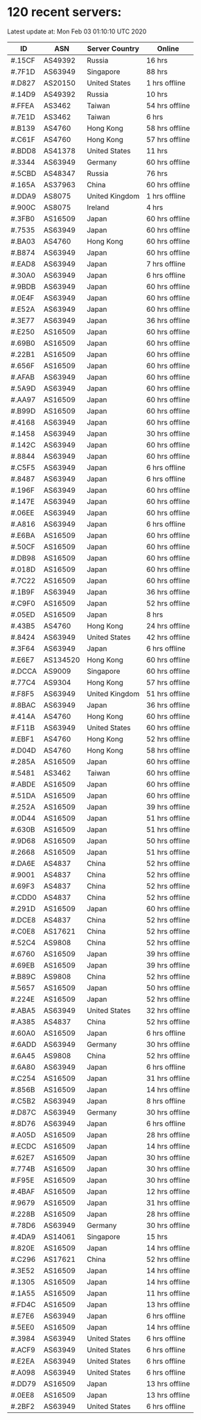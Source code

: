 # 120 recent servers:

Latest update at: Mon Feb 03 01:10:10 UTC 2020

| ID | ASN | Server Country | Online |
| -- | --- | -------------- | ------ |
| #.15CF | AS49392 | Russia | 16 hrs |
| #.7F1D | AS63949 | Singapore | 88 hrs |
| #.D827 | AS20150 | United States | 1 hrs offline |
| #.14D9 | AS49392 | Russia | 10 hrs |
| #.FFEA | AS3462 | Taiwan | 54 hrs offline |
| #.7E1D | AS3462 | Taiwan | 6 hrs |
| #.B139 | AS4760 | Hong Kong | 58 hrs offline |
| #.C61F | AS4760 | Hong Kong | 57 hrs offline |
| #.BDD8 | AS41378 | United States | 11 hrs |
| #.3344 | AS63949 | Germany | 60 hrs offline |
| #.5CBD | AS48347 | Russia | 76 hrs |
| #.165A | AS37963 | China | 60 hrs offline |
| #.DDA9 | AS8075 | United Kingdom | 1 hrs offline |
| #.900C | AS8075 | Ireland | 4 hrs |
| #.3FB0 | AS16509 | Japan | 60 hrs offline |
| #.7535 | AS63949 | Japan | 60 hrs offline |
| #.BA03 | AS4760 | Hong Kong | 60 hrs offline |
| #.B874 | AS63949 | Japan | 60 hrs offline |
| #.EAD8 | AS63949 | Japan | 7 hrs offline |
| #.30A0 | AS63949 | Japan | 6 hrs offline |
| #.9BDB | AS63949 | Japan | 60 hrs offline |
| #.0E4F | AS63949 | Japan | 60 hrs offline |
| #.E52A | AS63949 | Japan | 60 hrs offline |
| #.3E77 | AS63949 | Japan | 36 hrs offline |
| #.E250 | AS16509 | Japan | 60 hrs offline |
| #.69B0 | AS16509 | Japan | 60 hrs offline |
| #.22B1 | AS16509 | Japan | 60 hrs offline |
| #.656F | AS16509 | Japan | 60 hrs offline |
| #.AFAB | AS63949 | Japan | 60 hrs offline |
| #.5A9D | AS63949 | Japan | 60 hrs offline |
| #.AA97 | AS16509 | Japan | 60 hrs offline |
| #.B99D | AS16509 | Japan | 60 hrs offline |
| #.4168 | AS63949 | Japan | 60 hrs offline |
| #.1458 | AS63949 | Japan | 30 hrs offline |
| #.142C | AS63949 | Japan | 60 hrs offline |
| #.8844 | AS63949 | Japan | 60 hrs offline |
| #.C5F5 | AS63949 | Japan | 6 hrs offline |
| #.8487 | AS63949 | Japan | 6 hrs offline |
| #.196F | AS63949 | Japan | 60 hrs offline |
| #.147E | AS63949 | Japan | 60 hrs offline |
| #.06EE | AS63949 | Japan | 60 hrs offline |
| #.A816 | AS63949 | Japan | 6 hrs offline |
| #.E6BA | AS16509 | Japan | 60 hrs offline |
| #.50CF | AS16509 | Japan | 60 hrs offline |
| #.DB98 | AS16509 | Japan | 60 hrs offline |
| #.018D | AS16509 | Japan | 60 hrs offline |
| #.7C22 | AS16509 | Japan | 60 hrs offline |
| #.1B9F | AS63949 | Japan | 36 hrs offline |
| #.C9F0 | AS16509 | Japan | 52 hrs offline |
| #.05ED | AS16509 | Japan | 8 hrs |
| #.43B5 | AS4760 | Hong Kong | 24 hrs offline |
| #.8424 | AS63949 | United States | 42 hrs offline |
| #.3F64 | AS63949 | Japan | 6 hrs offline |
| #.E6E7 | AS134520 | Hong Kong | 60 hrs offline |
| #.DCCA | AS9009 | Singapore | 60 hrs offline |
| #.77C4 | AS9304 | Hong Kong | 57 hrs offline |
| #.F8F5 | AS63949 | United Kingdom | 51 hrs offline |
| #.8BAC | AS63949 | Japan | 36 hrs offline |
| #.414A | AS4760 | Hong Kong | 60 hrs offline |
| #.F11B | AS63949 | United States | 60 hrs offline |
| #.EBF1 | AS4760 | Hong Kong | 52 hrs offline |
| #.D04D | AS4760 | Hong Kong | 58 hrs offline |
| #.285A | AS16509 | Japan | 60 hrs offline |
| #.5481 | AS3462 | Taiwan | 60 hrs offline |
| #.ABDE | AS16509 | Japan | 60 hrs offline |
| #.51DA | AS16509 | Japan | 60 hrs offline |
| #.252A | AS16509 | Japan | 39 hrs offline |
| #.0D44 | AS16509 | Japan | 51 hrs offline |
| #.630B | AS16509 | Japan | 51 hrs offline |
| #.9D68 | AS16509 | Japan | 50 hrs offline |
| #.2668 | AS16509 | Japan | 51 hrs offline |
| #.DA6E | AS4837 | China | 52 hrs offline |
| #.9001 | AS4837 | China | 52 hrs offline |
| #.69F3 | AS4837 | China | 52 hrs offline |
| #.CDD0 | AS4837 | China | 52 hrs offline |
| #.291D | AS16509 | Japan | 60 hrs offline |
| #.DCE8 | AS4837 | China | 52 hrs offline |
| #.C0E8 | AS17621 | China | 52 hrs offline |
| #.52C4 | AS9808 | China | 52 hrs offline |
| #.6760 | AS16509 | Japan | 39 hrs offline |
| #.69EB | AS16509 | Japan | 39 hrs offline |
| #.B89C | AS9808 | China | 52 hrs offline |
| #.5657 | AS16509 | Japan | 50 hrs offline |
| #.224E | AS16509 | Japan | 52 hrs offline |
| #.ABA5 | AS63949 | United States | 32 hrs offline |
| #.A385 | AS4837 | China | 52 hrs offline |
| #.60A0 | AS16509 | Japan | 6 hrs offline |
| #.6ADD | AS63949 | Germany | 30 hrs offline |
| #.6A45 | AS9808 | China | 52 hrs offline |
| #.6A80 | AS63949 | Japan | 6 hrs offline |
| #.C254 | AS16509 | Japan | 31 hrs offline |
| #.856B | AS16509 | Japan | 14 hrs offline |
| #.C5B2 | AS63949 | Japan | 8 hrs offline |
| #.D87C | AS63949 | Germany | 30 hrs offline |
| #.8D76 | AS63949 | Japan | 6 hrs offline |
| #.A05D | AS16509 | Japan | 28 hrs offline |
| #.ECDC | AS16509 | Japan | 14 hrs offline |
| #.62E7 | AS16509 | Japan | 30 hrs offline |
| #.774B | AS16509 | Japan | 30 hrs offline |
| #.F95E | AS16509 | Japan | 30 hrs offline |
| #.4BAF | AS16509 | Japan | 12 hrs offline |
| #.9679 | AS16509 | Japan | 31 hrs offline |
| #.228B | AS16509 | Japan | 28 hrs offline |
| #.78D6 | AS63949 | Germany | 30 hrs offline |
| #.4DA9 | AS14061 | Singapore | 15 hrs |
| #.820E | AS16509 | Japan | 14 hrs offline |
| #.C296 | AS17621 | China | 52 hrs offline |
| #.3E52 | AS16509 | Japan | 14 hrs offline |
| #.1305 | AS16509 | Japan | 14 hrs offline |
| #.1A55 | AS16509 | Japan | 11 hrs offline |
| #.FD4C | AS16509 | Japan | 13 hrs offline |
| #.E7E6 | AS63949 | Japan | 6 hrs offline |
| #.5EE0 | AS16509 | Japan | 14 hrs offline |
| #.3984 | AS63949 | United States | 6 hrs offline |
| #.ACF9 | AS63949 | United States | 6 hrs offline |
| #.E2EA | AS63949 | United States | 6 hrs offline |
| #.A098 | AS63949 | United States | 6 hrs offline |
| #.DD79 | AS16509 | Japan | 13 hrs offline |
| #.0EE8 | AS16509 | Japan | 13 hrs offline |
| #.2BF2 | AS63949 | United States | 6 hrs offline |

